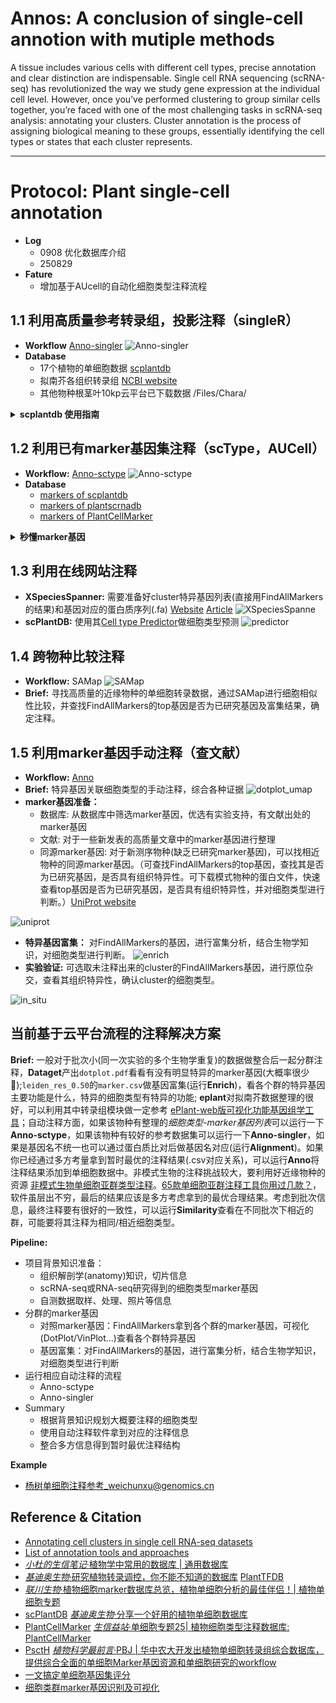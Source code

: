 # Annos: A conclusion of single-cell annotion with mutiple methods
A tissue includes various cells with different cell types, precise annotation and clear distinction are indispensable. Single cell RNA sequencing (scRNA-seq) has revolutionized the way we study gene expression at the individual cell level. However, once you’ve performed clustering to group similar cells together, you’re faced with one of the most challenging tasks in scRNA-seq analysis: annotating your clusters. Cluster annotation is the process of assigning biological meaning to these groups, essentially identifying the cell types or states that each cluster represents.

---
# Protocol: Plant single-cell annotation
- **Log**
  - 0908 优化数据库介绍
  - 250829
- **Fature**
  - 增加基于AUcell的自动化细胞类型注释流程

## 1.1 利用高质量参考转录组，投影注释（singleR）
- **Workflow** [Anno-singler](https://github.com/ydgenomics/Annos/tree/main/Anno-singler)
![Anno-singler](./PNG/Anno-singler.png)
- **Database**
  - 17个植物的单细胞数据 [scplantdb](https://biobigdata.nju.edu.cn/scplantdb/home)
  - 拟南芥各组织转录组 [NCBI website](https://www.ncbi.nlm.nih.gov/geo/query/acc.cgi?acc=GSE226097)
  - 其他物种根茎叶10kp云平台已下载数据 /Files/Chara/

<details>
<summary><strong>scplantdb 使用指南</strong></summary>

scplantdb 是一个资源丰富的植物单细胞数据库，包含：Marker基因数据；已发表数据的复现版本并提供便捷的数据下载等。查看原文章[click](https://drive.google.com/file/d/17ftoSQFZv8ZPxMHvHveFZlRyoT33VgNk/view?usp=drive_link)。文章解读[click](https://mp.weixin.qq.com/s/i6x60pc3kJyJj1TIZc8tZg)，数据库使用[clik](https://mp.weixin.qq.com/s/FsU2RjM9qXk0eRghnNJ0Dg)
- **Browser**
  1. 下载h5ad/rds
- **Marker**
  1. 下载物种特异marker列表
  2. 下载参考基因组数据
- **Tools**
  1. Blast：一个快速方便的基因比对
  2. Cell type comporator: 快速比较两个细胞群并给出差异基因
  3. Cell type Predictor: 基于输入的基因预测细胞类型

</details>

## 1.2 利用已有marker基因集注释（scType，AUCell）
- **Workflow:** [Anno-sctype](https://github.com/ydgenomics/Annos/tree/main/Anno-sctype)
![Anno-sctype](./PNG/Anno-sctype.png)
- **Database**
  - [markers of scplantdb](https://biobigdata.nju.edu.cn/scplantdb/marker)
  - [markers of plantscrnadb](http://ibi.zju.edu.cn/plantscrnadb/#/)
  - [markers of PlantCellMarker](https://www.tobaccodb.org/pcmdb/homePage)

<details>
<summary><strong> 秒懂marker基因 </strong> </summary>

- **Marker基因:** **Marker基因是指在特定细胞类型或状态中特异性表达的基因**，它们可以作为识别和区分不同细胞亚群的分子标记。
- **Marker基因的选择:** 在一个特定的细胞类型中特异性高表达，而在其他细胞类型中表达较低或不表达，最好寻找经过原位杂交验证的marker基因。
  - **特异性**：在目标细胞类型中高度表达，而在其他细胞类型中表达水平低或不表达。
  - **稳定性**：在不同条件下表达水平相对稳定。
  - **生物学意义**：与细胞的功能或状态密切相关。
- **Marker基因鉴定方式:**
  - `FindMarkers()`函数——可以对感兴趣的**两个**细胞群/细胞亚群，去寻找它与其它所有的亚群，表达有差异的基因；或者给定两个亚群，单独比较这两个亚群之间的差异基因。
  - `FindAllMarkers()`可以计算出**所有细胞簇**的marker基因，可以调整min.pct和logfc.threshold的参数值

**Note:** 详细信息请看 [细胞类群marker基因识别及可视化](https://mp.weixin.qq.com/s/XA0gP-uYJmgcSQ1VAAYxYA)

</details>

## 1.3 利用在线网站注释
- **XSpeciesSpanner:** 需要准备好cluster特异基因列表(直接用FindAllMarkers的结果)和基因对应的蛋白质序列(.fa) [Website](https://shoot.plantcellatlas.com/#/annotate) [Article](https://www.cell.com/cell/fulltext/S0092-8674(25)00858-X)
![XSpeciesSpanne](./PNG/XSpeciesSpanne.png)
- **scPlantDB:** 使用其[Cell type Predictor](https://biobigdata.nju.edu.cn/scplantdb/tools/predct)做细胞类型预测
![predictor](./PNG/predictor.png)

## 1.4 跨物种比较注释
- **Workflow:** SAMap
![SAMap](./PNG/SAMap.png)
- **Brief:** 寻找高质量的近缘物种的单细胞转录数据，通过SAMap进行细胞相似性比较，并查找FindAllMarkers的top基因是否为已研究基因及富集结果，确定注释。

## 1.5 利用marker基因手动注释（查文献）
- **Workflow:** [Anno](https://github.com/ydgenomics/Annos/tree/main/Anno)
- **Brief:** 特异基因关联细胞类型的手动注释，综合各种证据
![dotplot_umap](./PNG/dotplot_umap.png)
- **marker基因准备：**
  - 数据库: 从数据库中筛选marker基因，优选有实验支持，有文献出处的marker基因
  - 文献: 对于一些新发表的高质量文章中的marker基因进行整理
  - 同源marker基因: 对于新测序物种(缺乏已研究marker基因)，可以找相近物种的同源marker基因。（可查找FindAllMarkers的top基因，查找其是否为已研究基因，是否具有组织特异性。可下载模式物种的蛋白文件，快速查看top基因是否为已研究基因，是否具有组织特异性，并对细胞类型进行判断。）[UniProt website](https://www.uniprot.org/)

![uniprot](./PNG/uniprot.png)
- **特异基因富集：** 对FindAllMarkers的基因，进行富集分析，结合生物学知识，对细胞类型进行判断。
![enrich](./PNG/enrich.png)
- **实验验证:** 可选取未注释出来的cluster的FindAllMarkers基因，进行原位杂交，查看其组织特异性，确认cluster的细胞类型。

![in_situ](./PNG/in_situ.png)

## 当前基于云平台流程的注释解决方案
**Brief:** 一般对于批次小(同一次实验的多个生物学重复)的数据做整合后一起分群注释，**Dataget**产出`dotplot.pdf`看看有没有明显特异的marker基因(大概率很少🐶);`leiden_res_0.50`的`marker.csv`做基因富集(运行**Enrich**)，看各个群的特异基因主要功能是什么，特异的细胞类型有特异的功能; **eplant**对拟南芥数据整理的很好，可以利用其中转录组模块做一定参考 [ePlant-web版可视化功能基因组学工具](https://mp.weixin.qq.com/s/DHLZQWFRniOrlf935MOuqA)；自动注释方面，如果该物种有整理的*细胞类型-marker基因列表*可以运行一下**Anno-sctype**，如果该物种有较好的参考数据集可以运行一下**Anno-singler**，如果是基因名不统一也可以通过蛋白质比对后做基因名对应(运行**Alignment**)。如果你已经通过多方考量拿到暂时最优的注释结果(.csv对应关系)，可以运行**Anno**将注释结果添加到单细胞数据中。非模式生物的注释挑战较大，要利用好近缘物种的资源 [非模式生物单细胞亚群类型注释](https://mp.weixin.qq.com/s/7ga9awAM8jlfia7B8b_2Sw)。[65款单细胞亚群注释工具你用过几款？](https://mp.weixin.qq.com/s/gy9UbSID733BhDPSnjk_jA)，软件虽层出不穷，最后的结果应该是多方考虑拿到的最优合理结果。考虑到批次信息，最终注释要有很好的一致性，可以运行**Similarity**查看在不同批次下相近的群，可能要将其注释为相同/相近细胞类型。

**Pipeline:**
  - 项目背景知识准备：
    - 组织解剖学(anatomy)知识，切片信息
    - scRNA-seq或RNA-seq研究得到的细胞类型marker基因
    - 自测数据取样、处理、照片等信息
  - 分群的marker基因
    - 对照marker基因：FindAllMarkers拿到各个群的marker基因，可视化(DotPlot/VinPlot...)查看各个群特异基因
    - 基因富集：对FindAllMarkers的基因，进行富集分析，结合生物学知识，对细胞类型进行判断
  - 运行相应自动注释的流程
    - Anno-sctype
    - Anno-singler
  - Summary
    - 根据背景知识规划大概要注释的细胞类型
    - 使用自动注释软件拿到对应的注释信息
    - 整合多方信息得到暂时最优注释结构

**Example**
  - [杨树单细胞注释参考_weichunxu@genomics.cn](https://github.com/ydgenomics/Annos/blob/main/DATA/weichunxu%40genomics.cn.docx)

## Reference & Citation
 - [Annotating cell clusters in single cell RNA-seq datasets](https://pluto.bio/resources/Learning%20Series/annotating-clusters-in-scrnaseq)
 - [List of annotation tools and approaches](https://airtable.com/appMd0h4vP7gzQaeK/shrgmvY3ZvswENjkJ/tblgv3JRYlbD34DYD)
 - [*小杜的生信笔记*·植物学中常用的数据库 | 通用数据库](https://mp.weixin.qq.com/s/eWRKpZbVN8iY1qmu5mue2g)
 - [*基迪奥生物*·研究植物转录调控，你不能不知道的数据库](https://mp.weixin.qq.com/s/yee680uNUmQQUOXISr479A) [PlantTFDB](http://planttfdb.cbi.pku.edu.cn/)
 - [*联川生物*·植物细胞marker数据库总览，植物单细胞分析的最佳伴侣！| 植物单细胞专题](https://mp.weixin.qq.com/s/CXGkNuBDQin5MrPWMgt8ng)
 - [scPlantDB](https://biobigdata.nju.edu.cn/scplantdb/home) [*基迪奥生物*·分享一个好用的植物单细胞数据库](https://mp.weixin.qq.com/s/1dTCDc5U3dvCy15GfLRY4A)
 - [PlantCellMarker](https://www.tobaccodb.org/pcmdb/homePage) [*生信益站*·单细胞专题25| 植物细胞类型注释数据库: PlantCellMarker](https://mp.weixin.qq.com/s/Y1AyXa8jkQBV4yWo_HihTw)
 - [PsctH](http://jinlab.hzau.edu.cn/PsctH/) [*植物科学最前言*·PBJ | 华中农大开发出植物单细胞转录组综合数据库，提供综合全面的单细胞Marker基因资源和单细胞研究的workflow](https://mp.weixin.qq.com/s/5dMORWQeX4eTFgH0e1YkTg)
 - [一文搞定单细胞基因集评分](https://mp.weixin.qq.com/s/tntX8DlA4qEuGb4v5SQErA)
 - [细胞类群marker基因识别及可视化](https://mp.weixin.qq.com/s/XA0gP-uYJmgcSQ1VAAYxYA)